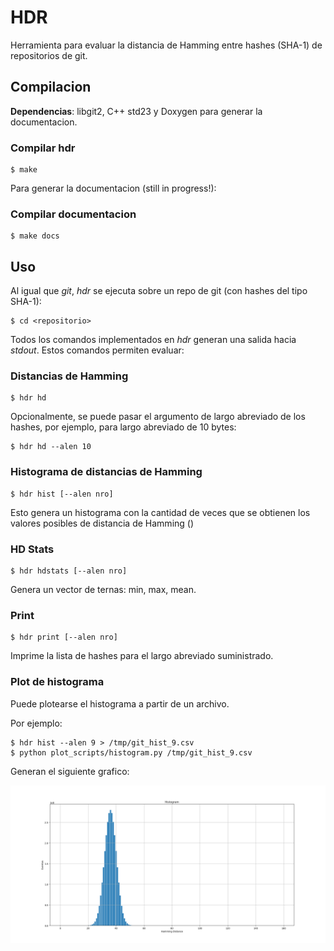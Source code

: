 # HDR

Herramienta para evaluar la distancia de Hamming entre hashes (SHA-1) de repositorios de git.

## Compilacion

**Dependencias**: libgit2, C++ std23 y Doxygen para generar la documentacion.

### Compilar hdr
```
$ make
```
Para generar la documentacion (still in progress!):

### Compilar documentacion
```
$ make docs
```

## Uso
Al igual que _git_, _hdr_ se ejecuta sobre un repo de git (con hashes del tipo SHA-1):
```
$ cd <repositorio>
```

Todos los comandos implementados en _hdr_ generan una salida hacia _stdout_. Estos comandos permiten evaluar:

### Distancias de Hamming

```
$ hdr hd
```

Opcionalmente, se puede pasar el argumento de largo abreviado de los hashes, por ejemplo, para largo abreviado de 10 bytes:

```
$ hdr hd --alen 10
```

### Histograma de distancias de Hamming
```
$ hdr hist [--alen nro]
```

Esto genera un histograma con la cantidad de veces que se obtienen los  valores posibles de distancia de Hamming ()

### HD Stats
```
$ hdr hdstats [--alen nro]
```

Genera un vector de ternas: min, max, mean.

### Print
```
$ hdr print [--alen nro]
```

Imprime la lista de hashes para el largo abreviado suministrado.

### Plot de histograma

Puede plotearse el histograma a partir de un archivo.

Por ejemplo:

```
$ hdr hist --alen 9 > /tmp/git_hist_9.csv
$ python plot_scripts/histogram.py /tmp/git_hist_9.csv
```

Generan el siguiente grafico:

![Ejemplo de histograma para alen = 9](images/git_alen9.png)
